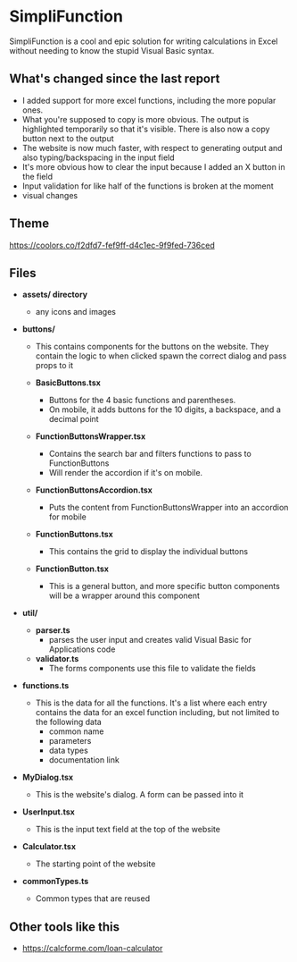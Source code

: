 

# SimpliFunction  

SimpliFunction is a cool and epic solution for writing calculations in Excel without needing to know the stupid Visual Basic syntax.

## What's changed since the last report

- I added support for more excel functions, including the more popular ones.
- What you're supposed to copy is more obvious. The output is highlighted temporarily so that it's visible. There is also now a copy button next to the output
- The website is now much faster, with respect to generating output and also typing/backspacing in the input field
- It's more obvious how to clear the input because I added an X button in the field
- Input validation for like half of the functions is broken at the moment
- visual changes

## Theme

https://coolors.co/f2dfd7-fef9ff-d4c1ec-9f9fed-736ced

## Files

- **assets/ directory**
	- any icons and images

- **buttons/**
	- This contains components for the buttons on the website. They contain the logic to when clicked spawn the correct dialog and pass props to it

	- **BasicButtons.tsx**
		- Buttons for the 4 basic functions and parentheses.
		- On mobile, it adds buttons for the 10 digits, a backspace, and a decimal point

	- **FunctionButtonsWrapper.tsx**
		- Contains the search bar and filters functions to pass to FunctionButtons
		- Will render the accordion if it's on mobile. 

	- **FunctionButtonsAccordion.tsx**
		- Puts the content from FunctionButtonsWrapper into an accordion for mobile

	- **FunctionButtons.tsx**
		- This contains the grid to display the individual buttons

	- **FunctionButton.tsx**
		- This is a general button, and more specific button components will be a wrapper around this component

- **util/**
	- **parser.ts**
		- parses the user input and creates valid Visual Basic for Applications code
	- **validator.ts**
		- The forms components use this file to validate the fields

- **functions.ts**

	- This is the data for all the functions. It's a list where each entry contains the data for an excel function including, but not limited to the following data
		- common name
		- parameters
		- data types
		- documentation link
- **MyDialog.tsx**
	- This is the website's dialog. A form can be passed into it
- **UserInput.tsx**
	- This is the input text field at the top of the website
- **Calculator.tsx**
	- The starting point of the website
- **commonTypes.ts**
	- Common types that are reused
## Other tools like this

- https://calcforme.com/loan-calculator
